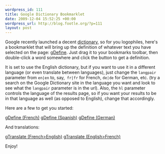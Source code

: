 ```yaml
--- 
wordpress_id: 111
title: Google Dictionary Bookmarklet
date: 2009-12-04 15:52:25 +00:00
wordpress_url: http://blog.footle.org/?p=111
layout: post
---
```

Google recently launched a decent <a href="http://www.google.com/dictionary">dictionary</a>, so for you logophiles, here's a bookmarklet that will bring up the definition of whatever text you have selected on the page: <a href="javascript:(function(){var%20s;if(window.getSelection){s=window.getSelection();}else%20if(document.selection){s=document.selection.createRange();}window.open('http://www.google.com/dictionary?aq=f&langpair=en|en&hl=en&q='+s);}());">gDefine</a>. Just drag it to your bookmarks toolbar, then double-click a word somewhere and click the button to get a definition.

It is set to use the English dictionary, but if you want to use it in a different language (or even translate between languages), just change the <code>langpair</code> parameter from <code>en|en</code> to, say,<code> fr|fr</code> for French, <code>de|de</code> for German, etc. (try a search on the Google Dictionary site in the language you want and look to see what the <code>langpair</code> parameter is in the url). Also, the <code>hl</code> parameter controls the language of the results page, so if you want your results to be in that language as well (as opposed to English), change that accordingly.

Here are a few to get you started:

<a href="javascript:(function(){var%20s;if(window.getSelection){s=window.getSelection();}else%20if(document.selection){s=document.selection.createRange();}window.open('http://www.google.com/dictionary?aq=f&langpair=fr|fr&hl=fr&q='+s);}());">gDefine (French)</a>
<a href="javascript:(function(){var%20s;if(window.getSelection){s=window.getSelection();}else%20if(document.selection){s=document.selection.createRange();}window.open('http://www.google.com/dictionary?aq=f&langpair=es|es&hl=es&q='+s);}());">gDefine (Spanish)</a>
<a href="javascript:(function(){var%20s;if(window.getSelection){s=window.getSelection();}else%20if(document.selection){s=document.selection.createRange();}window.open('http://www.google.com/dictionary?aq=f&langpair=de|de&hl=de&q='+s);}());">gDefine (German)</a>

And translations:

<a href="javascript:(function(){var%20s;if(window.getSelection){s=window.getSelection();}else%20if(document.selection){s=document.selection.createRange();}window.open('http://www.google.com/dictionary?aq=f&langpair=fr|en&hl=en&q='+s);}());">gTranslate (French>English)</a>
<a href="javascript:(function(){var%20s;if(window.getSelection){s=window.getSelection();}else%20if(document.selection){s=document.selection.createRange();}window.open('http://www.google.com/dictionary?aq=f&langpair=en|fr&hl=en&q='+s);}());">gTranslate (English>French)</a>

Enjoy!
